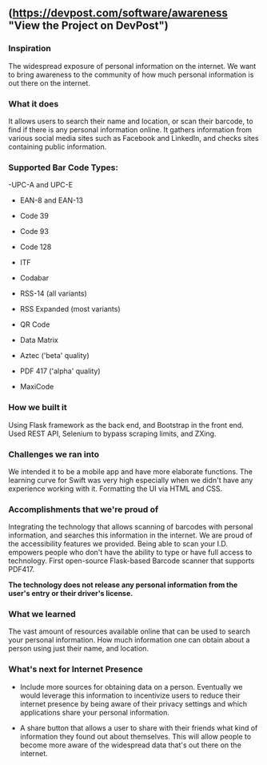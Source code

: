 ## (https://devpost.com/software/awareness "View the Project on DevPost")

### Inspiration

The widespread exposure of personal information on the internet. We want to bring awareness to the community of how much personal information is out there on the internet.

### What it does

It allows users to search their name and location, or scan their barcode, to find if there is any personal information online. It gathers information from various social media sites such as Facebook and LinkedIn, and checks sites containing public information.

### Supported Bar Code Types:

 -UPC-A and UPC-E

- EAN-8 and EAN-13

- Code 39

- Code 93

- Code 128

- ITF

- Codabar

- RSS-14 (all variants)

- RSS Expanded (most variants)

- QR Code

- Data Matrix

- Aztec ('beta' quality)

- PDF 417 ('alpha' quality)

- MaxiCode

### How we built it

Using Flask framework as the back end, and Bootstrap in the front end. Used REST API, Selenium to bypass scraping limits, and ZXing.

### Challenges we ran into

We intended it to be a mobile app and have more elaborate functions. The learning curve for Swift was very high especially when we didn't have any experience working with it. Formatting the UI via HTML and CSS.

### Accomplishments that we're proud of

Integrating the technology that allows scanning of barcodes with personal information, and searches this information in the internet. We are proud of the accessibility features we provided. Being able to scan your I.D. empowers people who don't have the ability to type or have full access to technology. First open-source Flask-based Barcode scanner that supports PDF417.

**The technology does not release any personal information from the user's entry or their driver's license.**

### What we learned
The vast amount of resources available online that can be used to search your personal information. How much information one can obtain about a person using just their name, and location.

### What's next for Internet Presence

- Include more sources for obtaining data on a person. Eventually we would leverage this information to incentivize users to reduce their internet presence by being aware of their privacy settings and which applications share your personal information.

- A share button that allows a user to share with their friends what kind of information they found out about themselves. This will allow people to become more aware of the widespread data that's out there on the internet.
